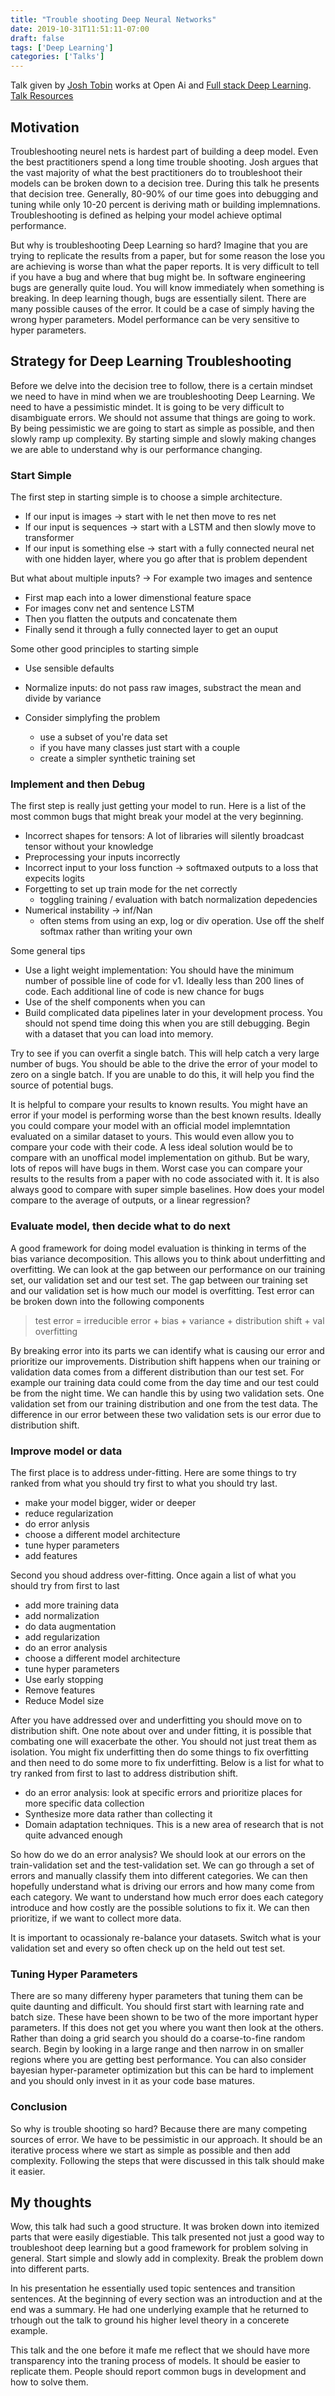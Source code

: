 ```yaml
---
title: "Trouble shooting Deep Neural Networks"
date: 2019-10-31T11:51:11-07:00
draft: false
tags: ['Deep Learning']
categories: ['Talks']
---
```


Talk given by [Josh Tobin](http://josh-tobin.com/) works at Open Ai and [Full stack Deep Learning](https://fullstackdeeplearning.com/). [Talk Resources](http://josh-tobin.com/troubleshooting-deep-neural-networks.html)

## Motivation

Troubleshooting neurel nets is hardest part of building a deep model. Even the best practitioners spend a long time trouble shooting. Josh argues that the vast majority of what the best practitioners do to troubleshoot their models can be broken down to a decision tree. During this talk he presents that decision tree. Generally, 80-90% of our time goes into debugging and tuning while only 10-20 percent is deriving math or building implemnations. Troubleshooting is defined as helping your model achieve optimal performance.

But why is troubleshooting Deep Learning so hard? Imagine that you are trying to replicate the results from a paper, but for some reason the lose you are achieving is worse than what the paper reports. It is very difficult to tell if you have a bug and where that bug might be. In software engineering bugs are generally quite loud. You will know immediately when something is breaking. In deep learning though, bugs are essentially silent. There are many possible causes of the error. It could be a case of simply having the wrong hyper parameters. Model performance can be very sensitive to hyper parameters.

## Strategy for Deep Learning Troubleshooting

Before we delve into the decision tree to follow, there is a certain mindset we need to have in mind when we are troubleshooting Deep Learning. We need to have a pessimistic mindet. It is going to be very difficult to disambiguate errors. We should not assume that things are going to work. By being pessimistic we are going to start as simple as possible, and then slowly ramp up complexity. By starting simple and slowly making changes we are able to understand why is our performance changing.

### Start Simple

The first step in starting simple is to choose a simple architecture.

- If our input is images &rarr; start with le net then move to res net
- If our input is sequences &rarr; start with a LSTM and then slowly move to transformer
- If our input is something else &rarr; start with a fully connected neural net with one hidden layer, where you go after that is problem dependent

But what about multiple inputs? &rarr; For example two images and sentence

- First map each into a lower dimenstional feature space
- For images conv net and sentence LSTM
- Then you flatten the outputs and concatenate them
- Finally send it through a fully connected layer to get an ouput

Some other good principles to starting simple

- Use sensible defaults
- Normalize inputs: do not pass raw images, substract the mean and divide by variance
- Consider simplyfing the problem

  - use a subset of you're data set
  - if you have many classes just start with a couple
  - create a simpler synthetic training set

### Implement and then Debug

The first step is really just getting your model to run. Here is a list of the most common bugs that might break your model at the very beginning.

- Incorrect shapes for tensors: A lot of libraries will silently broadcast tensor without your knowledge
- Preprocessing your inputs incorrectly
- Incorrect input to your loss function &rarr; softmaxed outputs to a loss that expecits logits
- Forgetting to set up train mode for the net correctly
  - toggling training / evaluation with batch normalization depedencies
- Numerical instability &rarr; inf/Nan
  - often stems from using an exp, log or div operation. Use off the shelf softmax rather than writing your own

Some general tips

- Use a light weight implementation: You should have the minimum number of possible line of code for v1. Ideally less than 200 lines of code. Each additional line of code is new chance for bugs
- Use of the shelf components when you can
- Build complicated data pipelines later in your development process. You should not spend time doing this when you are still debugging. Begin with a dataset that you can load into memory. 

Try to see if you can overfit a single batch. This will help catch a very large number of bugs. You should be able to the drive the error of your model to zero on a single batch. If you are unable to do this, it will help you find the source of potential bugs.

It is helpful to compare your results to known results. You might have an error if your model is performing worse than the best known results. Ideally you could compare your model with an official model implemntation evaluated on a similar dataset to yours. This would even allow you to compare your code with their code. A less ideal solution would be to compare with an unoffical model implementation on github. But be wary, lots of repos will have bugs in them. Worst case you can compare your results to the results from a paper with no code associated with it. It is also always good to compare with super simple baselines. How does your model compare to the average of outputs, or a linear regression? 

### Evaluate model, then decide what to do next

A good framework for doing model evaluation is thinking in terms of the bias variance decomposition. This allows you to think about underfitting and overfitting. We can look at the gap between our performance on our training set, our validation set and our test set. The gap between our training set and our validation set is how much our model is overfitting. Test error can be broken down into the following components
> test error = irreducible error + bias + variance + distribution shift + val overfitting

By breaking error into its parts we can identify what is causing our error and prioritize our improvements. Distribution shift happens when our training or validation data comes from a different distribution than our test set. For example our training data could come from the day time and our test could be from the night time. We can handle this by using two validation sets. One validation set from our training distribution and one from the test data. The difference in our error between these two validation sets is our error due to distribution shift.

### Improve model or data

The first place is to address under-fitting. Here are some things to try ranked from what you should try first to what you should try last.

- make your model bigger, wider or deeper
- reduce regularization
- do error anlysis
- choose a different model architecture
- tune hyper parameters
- add features

Second you shoud address over-fitting. Once again a list of what you should try from first to last

- add more training data
- add normalization
- do data augmentation
- add regularization
- do an error analysis
- choose a different model architecture
- tune hyper parameters
- Use early stopping
- Remove features
- Reduce Model size

After you have addressed over and underfitting you should move on to distribution shift. One note about over and under fitting, it is possible that combating one will exacerbate the other. You should not just treat them as isolation. You might fix underfitting then do some things to fix overfitting and then need to do some more to fix underfitting. Below is a list for what to try ranked from first to last to address distribution shift.

- do an error analysis: look at specific errors and prioritize places for more specific data collection
- Synthesize more data rather than collecting it
- Domain adaptation techniques. This is a new area of research that is not quite advanced enough

So how do we do an error analysis? We should look at our errors on the train-validation set and the test-validation set. We can go through a set of errors and manually classify them into different categories. We can then hopefully understand what is driving our errors and how many come from each category. We want to understand how much error does each category introduce and how costly are the possible solutions to fix it. We can then prioritize, if we want to collect more data.

It is important to ocassionaly re-balance your datasets. Switch what is your validation set and every so often check up on the held out test set.

### Tuning Hyper Parameters

There are so many differeny hyper parameters that tuning them can be quite daunting and difficult. You should first start with learning rate and batch size. These have been shown to be two of the more important hyper parameters. If this does not get you where you want then look at the others. Rather than doing a grid search you should do a coarse-to-fine random search. Begin by looking in a large range and then narrow in on smaller regions where you are getting best performance. You can also consider bayesian hyper-parameter optimization but this can be hard to implement and you should only invest in it as your code base matures.

### Conclusion

So why is trouble shooting so hard? Because there are many competing sources of error. We have to be pessimistic in our approach. It should be an iterative process where we start as simple as possible and then add complexity. Following the steps that were discussed in this talk should make it easier.

## My thoughts

Wow, this talk had such a good structure. It was broken down into itemized parts that were easily digestiable. This talk presented not just a good way to troubleshoot deep learning but a good framework for problem solving in general. Start simple and slowly add in complexity. Break the problem down into different parts.

In his presentation he essentially used topic sentences and transition sentences. At the beginning of every section was an introduction and at the end was a summary. He had one underlying example that he returned to trhough out the talk to ground his higher level theory in a concerete example.  

This talk and the one before it mafe me reflect that we should have more transparency into the traning process of models. It should be easier to replicate them. People should report common bugs in development and how to solve them. 

